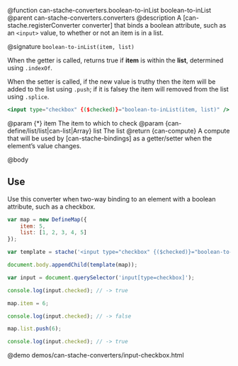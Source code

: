 @function can-stache-converters.boolean-to-inList boolean-to-inList
@parent can-stache-converters.converters
@description A [can-stache.registerConverter converter] that binds a boolean attribute, such as an `<input>` value, to whether or not an item is in a list.

@signature `boolean-to-inList(item, list)`

When the getter is called, returns true if **item** is within the **list**, determined using `.indexOf`.

When the setter is called, if the new value is truthy then the item will be added to the list using `.push`; if it is falsey the item will removed from the list using `.splice`.

```handlebars
<input type="checkbox" {($checked)}="boolean-to-inList(item, list)" />
```

@param {*} item The item to which to check
@param {can-define/list/list|can-list|Array} list The list
@return {can-compute} A compute that will be used by [can-stache-bindings] as a getter/setter when the element’s value changes.

@body

## Use

Use this converter when two-way binding to an element with a boolean attribute, such as a checkbox.

```js
var map = new DefineMap({
	item: 5,
	list: [1, 2, 3, 4, 5]
});

var template = stache('<input type="checkbox" {($checked)}="boolean-to-inList(item, list)" />');

document.body.appendChild(template(map));

var input = document.querySelector('input[type=checkbox]');

console.log(input.checked); // -> true

map.item = 6;

console.log(input.checked); // -> false

map.list.push(6);

console.log(input.checked); // -> true
```

@demo demos/can-stache-converters/input-checkbox.html
